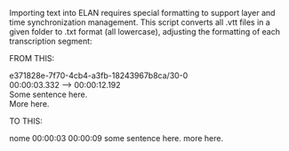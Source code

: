 Importing text into ELAN requires special formatting to support layer and time synchronization management. This script converts all .vtt files in a given folder to .txt format (all lowercase), adjusting the formatting of each transcription segment:

FROM THIS:  
  
e371828e-7f70-4cb4-a3fb-18243967b8ca/30-0  
00:00:03.332 --> 00:00:12.192  
<v NOME>Some sentence here.  
More here.</v>  
  
TO THIS:  
  
nome	00:00:03	00:00:09	some sentence here. more here.  


